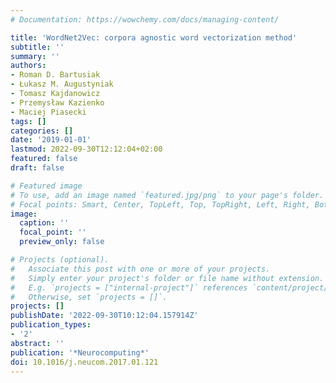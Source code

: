 ```yaml
---
# Documentation: https://wowchemy.com/docs/managing-content/

title: 'WordNet2Vec: corpora agnostic word vectorization method'
subtitle: ''
summary: ''
authors:
- Roman D. Bartusiak
- Łukasz M. Augustyniak
- Tomasz Kajdanowicz
- Przemysław Kazienko
- Maciej Piasecki
tags: []
categories: []
date: '2019-01-01'
lastmod: 2022-09-30T12:12:04+02:00
featured: false
draft: false

# Featured image
# To use, add an image named `featured.jpg/png` to your page's folder.
# Focal points: Smart, Center, TopLeft, Top, TopRight, Left, Right, BottomLeft, Bottom, BottomRight.
image:
  caption: ''
  focal_point: ''
  preview_only: false

# Projects (optional).
#   Associate this post with one or more of your projects.
#   Simply enter your project's folder or file name without extension.
#   E.g. `projects = ["internal-project"]` references `content/project/deep-learning/index.md`.
#   Otherwise, set `projects = []`.
projects: []
publishDate: '2022-09-30T10:12:04.157914Z'
publication_types:
- '2'
abstract: ''
publication: '*Neurocomputing*'
doi: 10.1016/j.neucom.2017.01.121
---
```

